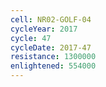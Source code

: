 ```yaml
---
cell: NR02-GOLF-04
cycleYear: 2017
cycle: 47
cycleDate: 2017-47
resistance: 1300000
enlightened: 554000
---
```

